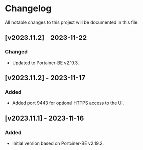 # Changelog
All notable changes to this project will be documented in this file.

## [v2023.11.2] - 2023-11-22

### Changed
- Updated to Portainer-BE v2.19.3.

## [v2023.11.2] - 2023-11-17

### Added
- Added port 9443 for optional HTTPS access to the UI.

## [v2023.11.1] - 2023-11-16

### Added
- Initial version based on Portainer-BE v2.19.2.
